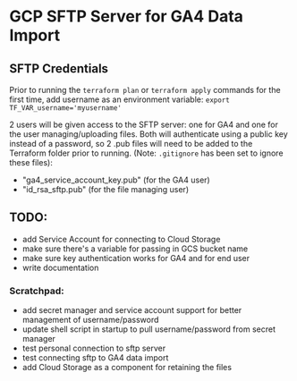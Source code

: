 # GCP SFTP Server for GA4 Data Import
## SFTP Credentials
Prior to running the `terraform plan` or `terraform apply` commands for the first time, add username as an environment variable:
`export TF_VAR_username='myusername'`

2 users will be given access to the SFTP server: one for GA4 and one for the user managing/uploading files. Both will authenticate using a public key instead of a password, so 2 .pub files will need to be added to the Terraform folder prior to running. (Note: `.gitignore` has been set to ignore these files):
- "ga4_service_account_key.pub" (for the GA4 user)
- "id_rsa_sftp.pub" (for the file managing user)

## TODO:
- add Service Account for connecting to Cloud Storage
- make sure there's a variable for passing in GCS bucket name
- make sure key authentication works for GA4 and for end user
- write documentation

### Scratchpad:
- add secret manager and service account support for better management of username/password
- update shell script in startup to pull username/password from secret manager
- test personal connection to sftp server
- test connecting sftp to GA4 data import
- add Cloud Storage as a component for retaining the files